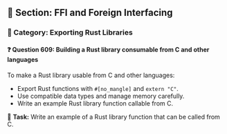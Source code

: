 ## 📘 Section: FFI and Foreign Interfacing  
### 🔹 Category: Exporting Rust Libraries  
#### ❓ Question 609: Building a Rust library consumable from C and other languages

To make a Rust library usable from C and other languages:

- Export Rust functions with `#[no_mangle]` and `extern "C"`.
- Use compatible data types and manage memory carefully.
- Write an example Rust library function callable from C.

🔧 **Task:** Write an example of a Rust library function that can be called from C.
